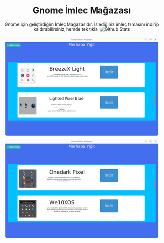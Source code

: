 
<div align="center">

# Gnome İmlec Mağazası

Gnome için geliştirdiğim İmleç Mağazasıdır. İstediğiniz imleç temasını indirip kaldırabilirsiniz, hemde tek tıkla.
  <a>
    <img src="https://github.com/SabanGnc/SabanGnc/assets/139702707/cc75e47a-eda0-498f-bc38-1a9a3e6ea37c" alt="Github Stats" width="1200">
  </a>
  
  ![image](IMG/win/win1.png)
  ![image](IMG/win/win2.png)

</div>
